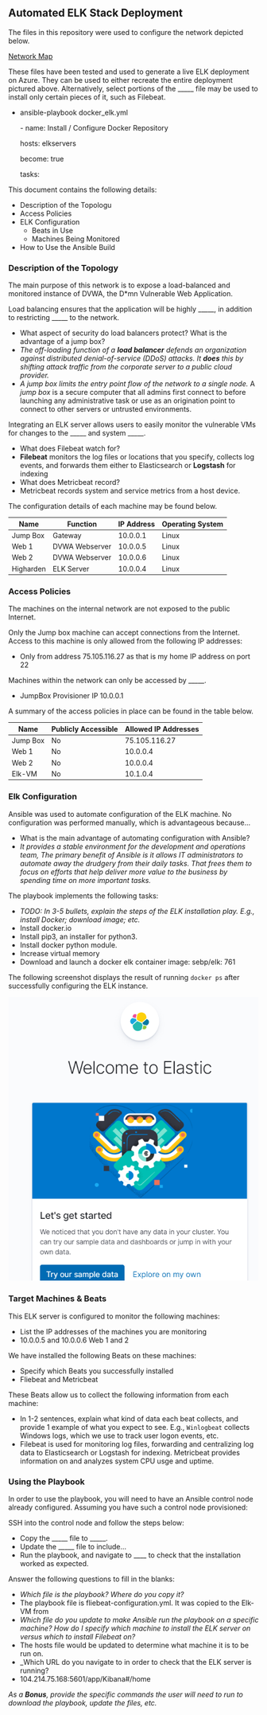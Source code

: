 ## Automated ELK Stack Deployment

The files in this repository were used to configure the network depicted below.

[Network Map](https://github.com/GordanShumway-BCS/Project-1-Mike-W/blob/master/Images/Map.jpg)

These files have been tested and used to generate a live ELK deployment on Azure. They can be used to either recreate the entire deployment pictured above. Alternatively, select portions of the _____ file may be used to install only certain pieces of it, such as Filebeat.

  - ansible-playbook docker_elk.yml

    \- name: Install / Configure Docker Repository

     hosts: elkservers

     become: true

     tasks:

This document contains the following details:
- Description of the Topologu
- Access Policies
- ELK Configuration
  - Beats in Use
  - Machines Being Monitored
- How to Use the Ansible Build


### Description of the Topology

The main purpose of this network is to expose a load-balanced and monitored instance of DVWA, the D*mn Vulnerable Web Application.

Load balancing ensures that the application will be highly _____, in addition to restricting _____ to the network.
-  What aspect of security do load balancers protect? What is the advantage of a jump box?
- *The off-loading function of a **load balancer** defends an organization against distributed denial-of-service (DDoS) attacks. It **does** this by shifting attack traffic from the corporate server to a public cloud provider.* 
- *A jump box limits the entry point flow of the network to a single node.*  A *jump box* is a secure computer that all admins first connect to before launching any administrative task or use as an origination point to connect to other servers or untrusted environments.

Integrating an ELK server allows users to easily monitor the vulnerable VMs for changes to the _____ and system _____.
- What does Filebeat watch for?
- **Filebeat** monitors the log files or locations that you specify, collects log events, and forwards them either to Elasticsearch or **Logstash** for indexing
-  What does Metricbeat record?
- Metricbeat records system and service metrics from a host device.

The configuration details of each machine may be found below.


| Name      | Function       | IP Address | Operating System |
| --------- | -------------- | ---------- | ---------------- |
| Jump Box  | Gateway        | 10.0.0.1   | Linux            |
| Web 1     | DVWA Webserver | 10.0.0.5   | Linux            |
| Web 2     | DVWA Webserver | 10.0.0.6   | Linux            |
| Higharden | ELK Server     | 10.0.0.4   | Linux            |

### Access Policies

The machines on the internal network are not exposed to the public Internet. 

Only the Jump box machine can accept connections from the Internet. Access to this machine is only allowed from the following IP addresses:
- Only from address 75.105.116.27 as that is my home IP address on port 22

Machines within the network can only be accessed by _____.
- JumpBox Provisioner IP 10.0.0.1

A summary of the access policies in place can be found in the table below.

| Name     | Publicly Accessible | Allowed IP Addresses |
| -------- | ------------------- | -------------------- |
| Jump Box | No                  | 75.105.116.27        |
| Web 1    | No                  | 10.0.0.4             |
| Web 2    | No                  | 10.0.0.4             |
| Elk-VM   | No                  | 10.1.0.4             |

### Elk Configuration

Ansible was used to automate configuration of the ELK machine. No configuration was performed manually, which is advantageous because...
-  What is the main advantage of automating configuration with Ansible?
- *It provides a stable environment for the development and operations team, The primary benefit of Ansible is it allows IT administrators to automate away the drudgery from their daily tasks. That frees them to focus on efforts that help deliver more value to the business by spending time on more important tasks.*

The playbook implements the following tasks:
- _TODO: In 3-5 bullets, explain the steps of the ELK installation play. E.g., install Docker; download image; etc._
- Install docker.io
- Install pip3, an installer for python3.
- Install docker python module.
- Increase virtual memory
- Download and launch a docker elk container image: sebp/elk: 761



The following screenshot displays the result of running `docker ps` after successfully configuring the ELK instance.

![](./Images/Welcome.png)

### Target Machines & Beats
This ELK server is configured to monitor the following machines:
-  List the IP addresses of the machines you are monitoring
- 10.0.0.5 and 10.0.0.6 Web 1 and 2

We have installed the following Beats on these machines:
-  Specify which Beats you successfully installed
- Fliebeat and Metricbeat

These Beats allow us to collect the following information from each machine:
-  In 1-2 sentences, explain what kind of data each beat collects, and provide 1 example of what you expect to see. E.g., `Winlogbeat` collects Windows logs, which we use to track user logon events, etc.
- Filebeat is used for monitoring log files, forwarding and centralizing log data to Elasticsearch or Logstash for indexing. Metricbeat provides information on and analyzes system CPU usge and uptime. 

### Using the Playbook
In order to use the playbook, you will need to have an Ansible control node already configured. Assuming you have such a control node provisioned: 

SSH into the control node and follow the steps below:
- Copy the _____ file to _____.
- Update the _____ file to include...
- Run the playbook, and navigate to ____ to check that the installation worked as expected.

 Answer the following questions to fill in the blanks:
- _Which file is the playbook? Where do you copy it?_
- The playbook file is fliebeat-configuration.yml.  It was copied to the Elk-VM from 
- _Which file do you update to make Ansible run the playbook on a specific machine? How do I specify which machine to install the ELK server on versus which to install Filebeat on?_
- The hosts file would be updated to determine what machine it is to be run on.  
- _Which URL do you navigate to in order to check that the ELK server is running?
- 104.214.75.168:5601/app/Kibana#/home

_As a **Bonus**, provide the specific commands the user will need to run to download the playbook, update the files, etc._
